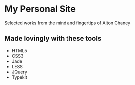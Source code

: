 My Personal Site
==================
Selected works from the mind and fingertips of Alton Chaney

Made lovingly with these tools
------------
- HTML5
- CSS3
- Jade
- LESS
- JQuery
- Typekit